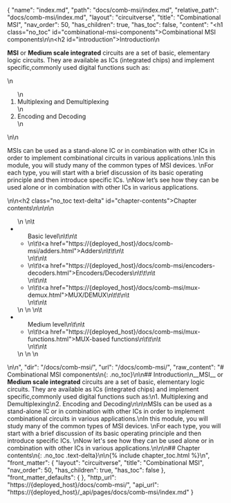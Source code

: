{
  "name": "index.md",
  "path": "docs/comb-msi/index.md",
  "relative_path": "docs/comb-msi/index.md",
  "layout": "circuitverse",
  "title": "Combinational MSI",
  "nav_order": 50,
  "has_children": true,
  "has_toc": false,
  "content": "<h1 class=\"no_toc\" id=\"combinational-msi-components\">Combinational MSI components</h1>\n\n<h2 id=\"introduction\">Introduction</h2>\n<p><strong>MSI</strong> or <strong>Medium scale integrated</strong> circuits are a set of basic, elementary logic circuits. They are available as ICs (integrated chips) and implement specific,commonly used digital functions such as:</p>\n<ol>\n  <li>Multiplexing and Demultiplexing</li>\n  <li>Encoding and Decoding</li>\n</ol>\n\n<p>MSIs can be used as a stand-alone IC or in combination with other ICs in order to implement combinational circuits in various applications.\nIn this module, you will study many of the common types of MSI devices. \nFor each type, you will start with a brief discussion of its basic operating principle and then introduce specific ICs. \nNow let’s see how they can be used alone or in combination with other ICs in various applications.</p>\n\n<h2 class=\"no_toc text-delta\" id=\"chapter-contents\">Chapter contents</h2>\n\n<!-- -*- engine:django -*- -->\n\n<ul>\n    \n\t<li><ul>Basic level\n\t\n\t    <li>\n\t\t<a href=\"https://{deployed_host}/docs/comb-msi/adders.html\">Adders</a>\n\t\t\n\t    </li>\n\t\n\t    <li>\n\t\t<a href=\"https://{deployed_host}/docs/comb-msi/encoders-decoders.html\">Encoders/Decoders</a>\n\t\t\n\t    </li>\n\t\n\t    <li>\n\t\t<a href=\"https://{deployed_host}/docs/comb-msi/mux-demux.html\">MUX/DEMUX</a>\n\t\t\n\t    </li>\n\t\n\t</ul></li>\n    \n    \n\t<li><ul>Medium level\n\t\n\t    <li>\n\t\t<a href=\"https://{deployed_host}/docs/comb-msi/mux-functions.html\">MUX-based functions</a>\n\t\t\n\t    </li>\n\t\n\t</ul></li>\n    \n    \n</ul>\n\n",
  "dir": "/docs/comb-msi/",
  "url": "/docs/comb-msi/",
  "raw_content": "# Combinational MSI components\n{: .no_toc}\n\n## Introduction\n__MSI__ or __Medium scale integrated__ circuits are a set of basic, elementary logic circuits. They are available as ICs (integrated chips) and implement specific,commonly used digital functions such as:\n1. Multiplexing and Demultiplexing\n2. Encoding and Decoding\n\n\nMSIs can be used as a stand-alone IC or in combination with other ICs in order to implement combinational circuits in various applications.\nIn this module, you will study many of the common types of MSI devices. \nFor each type, you will start with a brief discussion of its basic operating principle and then introduce specific ICs. \nNow let's see how they can be used alone or in combination with other ICs in various applications.\n\n\n## Chapter contents\n{: .no_toc .text-delta}\n\n{% include chapter_toc.html %}\n",
  "front_matter": {
    "layout": "circuitverse",
    "title": "Combinational MSI",
    "nav_order": 50,
    "has_children": true,
    "has_toc": false
  },
  "front_matter_defaults": {
  },
  "http_url": "https://{deployed_host}/docs/comb-msi/",
  "api_url": "https://{deployed_host}/_api/pages/docs/comb-msi/index.md"
}